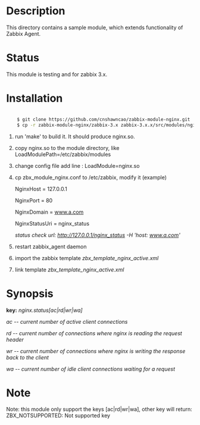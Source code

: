 Description
===========

This directory contains a sample module, which extends functionality of Zabbix Agent. 

Status
======

This module is testing and for zabbix 3.x.

Installation
============

```bash

	$ git clone https://github.com/cnshawncao/zabbix-module-nginx.git
	$ cp -r zabbix-module-nginx/zabbix-3.x zabbix-3.x.x/src/modules/nginx	# zabbix-3.x.x is zabbix version
```

1. run 'make' to build it. It should produce nginx.so.

1. copy nginx.so to the module directory, like LoadModulePath=/etc/zabbix/modules

1. change config file add line : LoadModule=nginx.so

1. cp zbx_module_nginx.conf to /etc/zabbix, modify it (example)

	NginxHost = 127.0.0.1

	NginxPort = 80

	NginxDomain = www.a.com

	NginxStatusUri = nginx_status

	*status check url: http://127.0.0.1/nginx_status -H 'host: www.a.com'*

1. restart zabbix_agent daemon

1. import the zabbix template *zbx_template_nginx_active.xml*

1. link template *zbx_template_nginx_active.xml*

Synopsis
========
    
**key:** *nginx.status[ac|rd|wr|wa]*

*ac		-- current number of active client connections*

*rd		-- current number of connections where nginx is reading the request header*

*wr		-- current number of connections where nginx is writing the response back to the client*

*wa		-- current number of idle client connections waiting for a request*

Note
===

Note: this module only support the keys [ac|rd|wr|wa], other key will return: ZBX_NOTSUPPORTED: Not supported key
